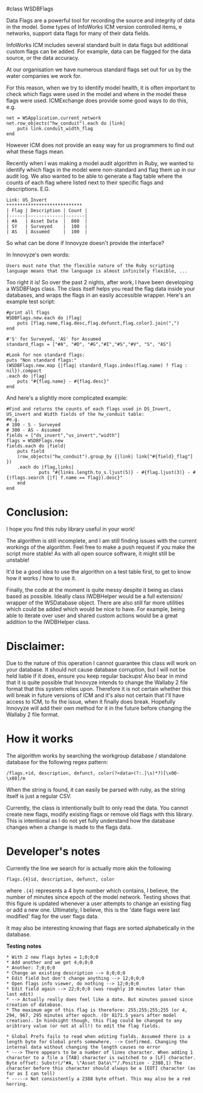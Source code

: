 #class WSDBFlags

Data Flags are a powerful tool for recording the source and integrity of data in the model. Some types of InfoWorks ICM version controlled items, e networks, support data flags for many of their data fields.

InfoWorks ICM includes several standard built in data flags but additional custom flags can be added. For example, data can be flagged for the data source, or the data accuracy.

At our organisation we have numerous standard flags set out for us by the water companies we work for.

For this reason, when we try to identify model health, it is often important to check which flags were used in the model and where in the model these flags were used. ICMExchange does provide some good ways to do this, e.g. 

	net = WSApplication.current_network
	net.row_objects("hw_conduit").each do |link|
		puts link.conduit_width_flag
	end
	
However ICM does not provide an easy way for us programmers to find out what these flags mean.

Recently when I was making a model audit algorithm in Ruby, we wanted to identify which flags in the model were non-standard and flag them up in our audit log. We also wanted to be able to generate a flag table where the counts of each flag where listed next to their specific flags and descriptions. E.G.

	Link: US_Invert
	****************************
	| Flag | Description | Count |
	|------|-------------|-------|
	| #A   | Asset Data  |  800  |
	| SY   | Surveyed    |  100  |
	| AS   | Assumed     |  100  |

So what can be done if Innovyze doesn't provide the interface?

In Innovyze's own words:

	Users must note that the flexible nature of the Ruby scripting language means that the language is almost infinitely flexible, ...

Too right it is! So over the past 2 nights, after work, I have been developing a WSDBFlags class. The class itself helps you read the flag data inside your databases, and wraps the flags in an easily accessible wrapper. Here's an example test script:

	#print all flags
	WSDBFlags.new.each do |flag|
		puts [flag.name,flag.desc,flag.defunct,flag.color].join(",")
	end
	
	#'S' for Surveyed, 'AS' for Assumed
	standard_flags = ["#A", "#D", "#G","#I","#S","#V", "S", "AS"]
	
	#Look for non standard flags:
	puts "Non standard flags:"
	(WSDBFlags.new.map {|flag| standard_flags.index(flag.name) ? flag : nil}).compact
	.each do |flag|
		puts "#{flag.name} - #{flag.desc}"
	end
	
And here's a slightly more complicated example:
	
	#Find and returns the counts of each flags used in DS_Invert, US_invert and Width fields of the hw_conduit table:
	#e.g.
	# 100 - S - Surveyed 
	# 300 - AS - Assumed
	fields = ["ds_invert","us_invert","width"]
	flags = WSDBFlags.new
	fields.each do |field|
		puts field
		(row_objects("hw_conduit").group_by {|link| link["#{field}_flag"] })
		.each do |flag,links|
				puts "#{links.length.to_s.ljust(5)} - #{flag.ljust(3)} - #{(flags.search {|f| f.name == flag}).desc}"
		end
	end




# Conclusion:

I hope you find this ruby library useful in your work!

The algorithm is still incomplete, and I am still finding issues with the current workings of the algorithm. Feel free to make a push request if you make the script more stable! As with all open source software, it might still be unstable!

It'd be a good idea to use the algorithm on a test table first, to get to know how it works / how to use it.

Finally, the code at the moment is quite messy despite it being as class based as possible. Ideally class IWDBHelper would be a full extension/ wrapper of the WSDatabase object. There are also still far more utilities which could be added which would be nice to have. For example, being able to iterate over user and shared custom actions would be a great addition to the IWDBHelper class.


# Disclaimer:

Due to the nature of this operation I cannot guarantee this class will work on your database. It should not cause database corruption, but I will not be held liable if it does, ensure you keep regular backups! Also bear in mind that it is quite possible that Innovyze intends to change the Wallaby 2 file format that this system relies upon. Therefore it is not certain whether this will break in future versions of ICM and it's also not certain that I'll have access to ICM, to fix the issue, when it finally does break. Hopefully Innovyze will add their own method for it in the future before changing the Wallaby 2 file format.

	
# How it works

The algorithm works by searching the workgroup database / standalone database for the following regex pattern:

	/flags.+id, description, defunct, color(?<data>(?:.|\s)*?)[\x00-\x08]/m

When the string is found, it can easily be parsed with ruby, as the string itself is just a regular CSV.

Currently, the class is intentionally built to only read the data. You cannot create new flags, modify existing flags or remove old flags with this library. This is intentional as I do not yet fully understand how the database changes when a change is made to the flags data. 

# Developer's notes

Currently the line we search for is actually more akin the following

	flags.{4}id, description, defunct, color

	
where `.{4}` represents a 4 byte number which contains, I believe, the number of minutes since epoch of the model network. Testing shows that this figure is updated whenever a user attempts to change an existing flag or add a new one. Ultimately, I believe, this is the 'date flags were last modified' flag for the user flags data.

It may also be interesting knowing that flags are sorted alphabetically in the database.

**Testing notes**

```
* With 2 new flags bytes = 1;0;0;0
* Add another and we get 4;0;0;0
* Another: 7;0;0;0
* Change an existing description --> 8;0;0;0
* Edit field but don't change anything --> 12;0;0;0
* Open flags info viewer, do nothing --> 12;0;0;0
* Edit field again --> 22;0;0;0	(was roughly 10 minutes later than last edit)
* --> Actually really does feel like a date. But minutes passed since creation of database.
* The maximum age of this flag is therefore: 255;255;255;255 (or 4, 294, 967, 295 minutes after epoch. (Or 8171.5 years after model creation). In hindsight though, this flag could be changed to any aribtrary value (or not at all!) to edit the flag fields.

* Global Prefs fails to read when editing fields. Assumed there is a length byte for Global prefs somewhere. --> Confirmed. Changing the internal data without changing the length causes no error
* ---> There appears to be a number of lines character. When adding 1 character to a file a [TAB] character is switched to a [LF] character. Byte offset: Substr(/"#A, \"Asset Data\""/.Position - 2388,1) The character before this character should always be a [EOT] character (as far as I can tell)
* -----> Not consistently a 2388 byte offset. This may also be a red herring.
```
